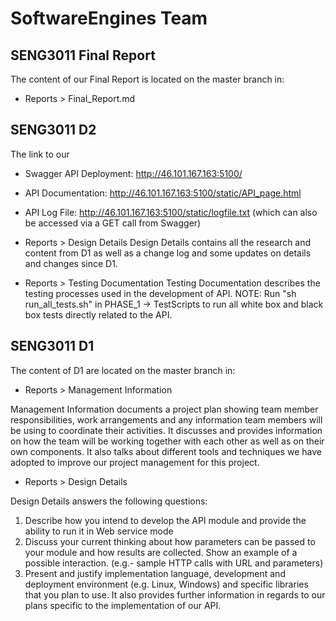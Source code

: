 # SoftwareEngines Team

## SENG3011 Final Report
The content of our Final Report is located on the master branch in:

- Reports > Final_Report.md

## SENG3011 D2 

The link to our
- Swagger API Deployment: http://46.101.167.163:5100/
- API Documentation: http://46.101.167.163:5100/static/API_page.html
- API Log File: http://46.101.167.163:5100/static/logfile.txt (which can also be accessed via a GET call from Swagger)

- Reports > Design Details
Design Details contains all the research and content from D1 as well as a change log and some updates on details and changes since D1.

- Reports > Testing Documentation
Testing Documentation describes the testing processes used in the development of API.
NOTE: Run "sh run_all_tests.sh" in PHASE_1 -> TestScripts to run all white box and black box tests directly related to the API.

## SENG3011 D1
The content of D1 are located on the master branch in:

- Reports > Management Information

Management Information documents a project plan showing	team member responsibilities,	work arrangements	and	any
information	team	members	will be using	to	coordinate their activities. It discusses and provides information on how the team will be working together with each other as well as on their own components. It also talks about different tools and techniques we have adopted to improve our project management for this project.

- Reports > Design Details

Design Details answers the following questions:
1. Describe	how	you	intend	 to	develop	 the	API	module	and	provide the	ability	 to	run	it	in	Web
service	mode
2. Discuss	your	current	 thinking	about	how	parameters	can	be	passed	 to your	module and	how
results	are	collected.	Show	an	example	of	a	possible	interaction. (e.g.- sample	HTTP	calls	with
URL	and	parameters)
3. Present	and	justify	implementation	language,	development	and	deployment	environment	(e.g.
Linux,	Windows)	and	specific	libraries	that	you	plan	to	use.
It also provides further information in regards to our plans specific to the implementation of our API.
